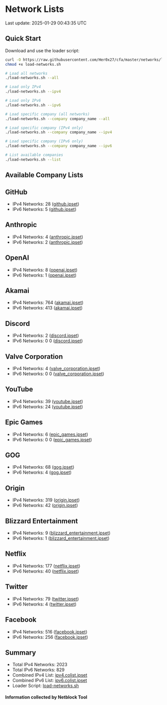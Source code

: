 # Network Lists
Last update: 2025-01-29 00:43:35 UTC

## Quick Start

Download and use the loader script:

```bash
curl -O https://raw.githubusercontent.com/Her0x27/cfa/master/networks/load-networks.sh
chmod +x load-networks.sh

# Load all networks
./load-networks.sh --all

# Load only IPv4
./load-networks.sh --ipv4

# Load only IPv6
./load-networks.sh --ipv6

# Load specific company (all networks)
./load-networks.sh --company company_name --all

# Load specific company (IPv4 only)
./load-networks.sh --company company_name --ipv4

# Load specific company (IPv6 only)
./load-networks.sh --company company_name --ipv6

# List available companies
./load-networks.sh --list
```

## Available Company Lists
## GitHub
- IPv4 Networks: 28 ([github.ipset](networks/ipv4/github.ipset))
- IPv6 Networks: 5 ([github.ipset](networks/ipv6/github.ipset))

## Anthropic
- IPv4 Networks: 4 ([anthropic.ipset](networks/ipv4/anthropic.ipset))
- IPv6 Networks: 2 ([anthropic.ipset](networks/ipv6/anthropic.ipset))

## OpenAI
- IPv4 Networks: 8 ([openai.ipset](networks/ipv4/openai.ipset))
- IPv6 Networks: 1 ([openai.ipset](networks/ipv6/openai.ipset))

## Akamai
- IPv4 Networks: 764 ([akamai.ipset](networks/ipv4/akamai.ipset))
- IPv6 Networks: 413 ([akamai.ipset](networks/ipv6/akamai.ipset))

## Discord
- IPv4 Networks: 2 ([discord.ipset](networks/ipv4/discord.ipset))
- IPv6 Networks: 0
0 ([discord.ipset](networks/ipv6/discord.ipset))

## Valve Corporation
- IPv4 Networks: 4 ([valve_corporation.ipset](networks/ipv4/valve_corporation.ipset))
- IPv6 Networks: 0
0 ([valve_corporation.ipset](networks/ipv6/valve_corporation.ipset))

## YouTube
- IPv4 Networks: 39 ([youtube.ipset](networks/ipv4/youtube.ipset))
- IPv6 Networks: 24 ([youtube.ipset](networks/ipv6/youtube.ipset))

## Epic Games
- IPv4 Networks: 6 ([epic_games.ipset](networks/ipv4/epic_games.ipset))
- IPv6 Networks: 0
0 ([epic_games.ipset](networks/ipv6/epic_games.ipset))

## GOG
- IPv4 Networks: 68 ([gog.ipset](networks/ipv4/gog.ipset))
- IPv6 Networks: 4 ([gog.ipset](networks/ipv6/gog.ipset))

## Origin
- IPv4 Networks: 319 ([origin.ipset](networks/ipv4/origin.ipset))
- IPv6 Networks: 42 ([origin.ipset](networks/ipv6/origin.ipset))

## Blizzard Entertainment
- IPv4 Networks: 9 ([blizzard_entertainment.ipset](networks/ipv4/blizzard_entertainment.ipset))
- IPv6 Networks: 1 ([blizzard_entertainment.ipset](networks/ipv6/blizzard_entertainment.ipset))

## Netflix
- IPv4 Networks: 177 ([netflix.ipset](networks/ipv4/netflix.ipset))
- IPv6 Networks: 40 ([netflix.ipset](networks/ipv6/netflix.ipset))

## Twitter
- IPv4 Networks: 79 ([twitter.ipset](networks/ipv4/twitter.ipset))
- IPv6 Networks: 4 ([twitter.ipset](networks/ipv6/twitter.ipset))

## Facebook
- IPv4 Networks: 516 ([facebook.ipset](networks/ipv4/facebook.ipset))
- IPv6 Networks: 256 ([facebook.ipset](networks/ipv6/facebook.ipset))

## Summary
- Total IPv4 Networks: 2023
- Total IPv6 Networks: 829
- Combined IPv4 List: [ipv4.colist.ipset](networks/combined/ipv4.colist.ipset)
- Combined IPv6 List: [ipv6.colist.ipset](networks/combined/ipv6.colist.ipset)
- Loader Script: [load-networks.sh](networks/load-networks.sh)
#### Information collected by Netblock Tool
